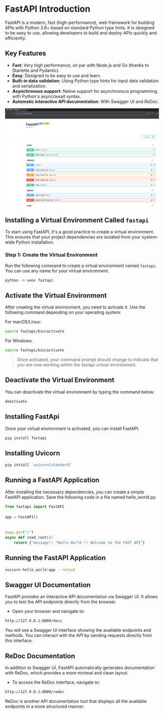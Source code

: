# FastAPI Introduction

FastAPI is a modern, fast (high-performance), web framework for building APIs with Python 3.6+ based on standard Python
type hints. It is designed to be easy to use, allowing developers to build and deploy APIs quickly and efficiently.

## Key Features

- **Fast**: Very high performance, on par with Node.js and Go (thanks to Starlette and Pydantic).
- **Easy**: Designed to be easy to use and learn.
- **Built-in data validation**: Using Python type hints for input data validation and serialization.
- **Asynchronous support**: Native support for asynchronous programming with Python's async/await syntax.
- **Automatic interactive API documentation**: With Swagger UI and ReDoc.

![FastAPI Swagger UI](screenshot/s1.png)

## Installing a Virtual Environment Called `fastapi`

To start using FastAPI, it's a good practice to create a virtual environment. This ensures that your project
dependencies are isolated from your system-wide Python installation.

### Step 1: Create the Virtual Environment

Run the following command to create a virtual environment named `fastapi`.
You can use any name for your virtual environment.

```bash
python -m venv fastapi
```

## Activate the Virtual Environment

After creating the virtual environment, you need
to activate it. Use the following command
depending on your operating system:

For macOS/Linux:

```bash
source fastapi/bin/activate
```

For Windows:

```bash
source fastapi/bin/activate
```

> Once activated, your command prompt should change to indicate that you are now working within the fastapi virtual
> environment.

## Deactivate the Virtual Environment

You can deactivate the virtual environment by typing the command below.

```bash
deactivate
```

## Installing FastApi

Once your virtual environment is activated, you can
install FastAPI.

```bash
pip install fastapi
```

## Installing Uvicorn

```bash
pip install 'uvicorn[standard]'
```

## Running a FastAPI Application

After installing the necessary dependencies, you can create a simple FastAPI application.
Save the following code in a file named hello_world.py:

```python
from fastapi import FastAPI

app = FastAPI()


@app.get("/")
async def read_root():
    return {"message": "Hello World !! Welcome to the FAST API"}

```

## Running the FastAPI Application

```bash
uvicorn hello_world:app --reload
```

## Swagger UI Documentation

FastAPI provides an interactive API documentation via Swagger UI.
It allows you to test the API endpoints directly from the browser.

- Open your browser and navigate to:

```bash
http://127.0.0.1:8000/docs
```

You will see a Swagger UI interface showing the available endpoints and methods. You can interact with the API by
sending requests directly from this interface.

## ReDoc Documentation

In addition to Swagger UI, FastAPI automatically generates documentation with ReDoc, which provides a more minimal and
clean layout.

- To access the ReDoc interface, navigate to:

```bash
http://127.0.0.1:8000/redoc
```

ReDoc is another API documentation tool that displays all the available endpoints in a more structured manner.






